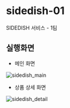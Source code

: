 # sidedish-01
SIDEDISH 서비스 - 1팀

## 실행화면

* 메인 화면

![sidedish_main](https://user-images.githubusercontent.com/38216027/87518741-a2c19100-c6bb-11ea-94a3-0b4385184b7e.gif)

* 상품 상세 화면 

![sidedish_detail](https://user-images.githubusercontent.com/38216027/87522448-9a1f8980-c6c0-11ea-84a8-d2131df1b35f.gif)
